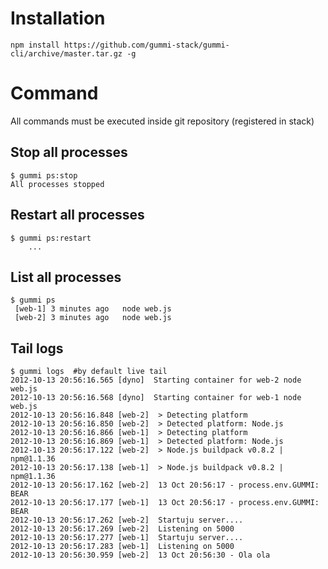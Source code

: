 # Installation
```
npm install https://github.com/gummi-stack/gummi-cli/archive/master.tar.gz -g
```


# Command

All commands must be executed inside git repository (registered in stack)

## Stop all processes
```
$ gummi ps:stop
All processes stopped
```

## Restart all processes
```
$ gummi ps:restart
	...
```


## List all processes
```
$ gummi ps
 [web-1] 3 minutes ago	 node web.js
 [web-2] 3 minutes ago	 node web.js
```


## Tail logs
```
$ gummi logs  #by default live tail
2012-10-13 20:56:16.565 [dyno]  Starting container for web-2 node web.js
2012-10-13 20:56:16.568 [dyno]  Starting container for web-1 node web.js
2012-10-13 20:56:16.848 [web-2]  > Detecting platform
2012-10-13 20:56:16.850 [web-2]  > Detected platform: Node.js
2012-10-13 20:56:16.866 [web-1]  > Detecting platform
2012-10-13 20:56:16.869 [web-1]  > Detected platform: Node.js
2012-10-13 20:56:17.122 [web-2]  > Node.js buildpack v0.8.2 | npm@1.1.36 
2012-10-13 20:56:17.138 [web-1]  > Node.js buildpack v0.8.2 | npm@1.1.36 
2012-10-13 20:56:17.162 [web-2]  13 Oct 20:56:17 - process.env.GUMMI: BEAR
2012-10-13 20:56:17.177 [web-1]  13 Oct 20:56:17 - process.env.GUMMI: BEAR
2012-10-13 20:56:17.262 [web-2]  Startuju server....
2012-10-13 20:56:17.269 [web-2]  Listening on 5000
2012-10-13 20:56:17.277 [web-1]  Startuju server....
2012-10-13 20:56:17.283 [web-1]  Listening on 5000
2012-10-13 20:56:30.959 [web-2]  13 Oct 20:56:30 - Ola ola
```